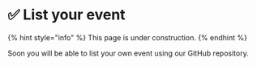 # ✅ List your event

{% hint style="info" %}
This page is under construction.
{% endhint %}

Soon you will be able to list your own event using our GitHub repository.
